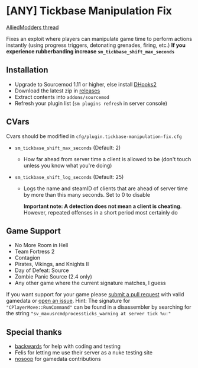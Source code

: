 # [ANY] Tickbase Manipulation Fix

[AlliedModders thread](https://forums.alliedmods.net/showthread.php?t=339058)


Fixes an exploit where players can manipulate game time to perform actions instantly (using progress triggers, detonating grenades, firing, etc.)
**If you experience rubberbanding increase `sm_tickbase_shift_max_seconds`**

## Installation
- Upgrade to Sourcemod 1.11 or higher, else install [DHooks2](https://github.com/peace-maker/DHooks2/releases) 
- Download the latest zip in [releases](https://github.com/dysphie/sm-tickbase-manipulation-fix/releases)
- Extract contents into `addons/sourcemod`
- Refresh your plugin list (`sm plugins refresh` in server console)

## CVars

Cvars should be modified in `cfg/plugin.tickbase-manipulation-fix.cfg`

- `sm_tickbase_shift_max_seconds` (Default: 2)
  - How far ahead from server time a client is allowed to be (don't touch unless you know what you're doing)
  
- `sm_tickbase_shift_log_seconds` (Default: 25)
  - Logs the name and steamID of clients that are ahead of server time by more than this many seconds. Set to 0 to disable
    
    **Important note: A detection does not mean a client is cheating**. However, repeated offenses in a short period most certainly do 
  
## Game Support
- No More Room in Hell
- Team Fortress 2
- Contagion
- Pirates, Vikings, and Knights II
- Day of Defeat: Source
-  Zombie Panic Source (2.4 only)
- Any other game where the current signature matches, I guess

If you want support for your game please [submit a pull request](https://github.com/dysphie/sm-tickbase-manipulation-fix/pulls) with valid gamedata or [open an issue](https://github.com/dysphie/sm-tickbase-manipulation-fix/issues). Hint: The signature for `"CPlayerMove::RunCommand"` can be found in a disassembler by searching for the string `"sv_maxusrcmdprocessticks_warning at server tick %u:"`

## Special thanks
- [backwards](https://forums.alliedmods.net/member.php?u=246029) for help with coding and testing
- Felis for letting me use their server as a nuke testing site
- [nosoop](https://github.com/nosoop) for gamedata contributions
